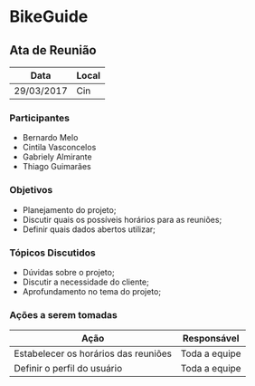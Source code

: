 # BikeGuide


## Ata de Reunião

Data         | Local
------------ | -------------
29/03/2017   |Cin


### Participantes
* Bernardo Melo
* Cintila Vasconcelos
* Gabriely Almirante
* Thiago Guimarães

### Objetivos
* Planejamento do projeto;
* Discutir quais os possíveis horários para as reuniões;
* Definir quais dados abertos utilizar;

### Tópicos Discutidos
* Dúvidas sobre o projeto;
* Discutir a necessidade do cliente;
* Aprofundamento no tema do projeto;

### Ações a serem tomadas
Ação                                 | Responsável   
------------------------------------ | -------------- 
Estabelecer os horários das reuniões | Toda a equipe                 
Definir o perfil do usuário          | Toda a equipe
                                                             


